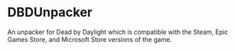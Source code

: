 # DBDUnpacker
An unpacker for Dead by Daylight which is compatible with the Steam, Epic Games Store, and Microsoft Store versions of the game.
